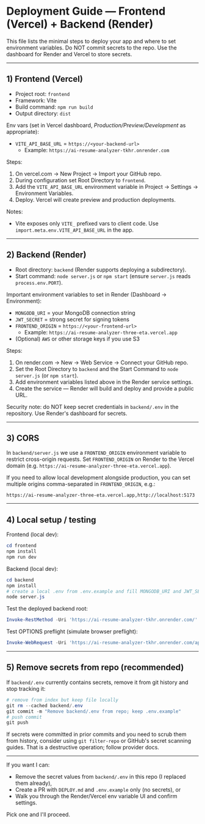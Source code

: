 # Deployment Guide — Frontend (Vercel) + Backend (Render)

This file lists the minimal steps to deploy your app and where to set environment variables. Do NOT commit secrets to the repo. Use the dashboard for Render and Vercel to store secrets.

---

## 1) Frontend (Vercel)

- Project root: `frontend`
- Framework: Vite
- Build command: `npm run build`
- Output directory: `dist`

Env vars (set in Vercel dashboard, *Production/Preview/Development* as appropriate):
- `VITE_API_BASE_URL` = `https://<your-backend-url>`
  - Example: `https://ai-resume-analyzer-tkhr.onrender.com`

Steps:
1. On vercel.com -> New Project -> Import your GitHub repo.
2. During configuration set Root Directory to `frontend`.
3. Add the `VITE_API_BASE_URL` environment variable in Project → Settings → Environment Variables.
4. Deploy. Vercel will create preview and production deployments.

Notes:
- Vite exposes only `VITE_` prefixed vars to client code. Use `import.meta.env.VITE_API_BASE_URL` in the app.

---

## 2) Backend (Render)

- Root directory: `backend` (Render supports deploying a subdirectory).
- Start command: `node server.js` or `npm start` (ensure `server.js` reads `process.env.PORT`).

Important environment variables to set in Render (Dashboard → Environment):
- `MONGODB_URI` = your MongoDB connection string
- `JWT_SECRET` = strong secret for signing tokens
- `FRONTEND_ORIGIN` = `https://<your-frontend-url>`
  - Example: `https://ai-resume-analyzer-three-eta.vercel.app`
- (Optional) `AWS` or other storage keys if you use S3

Steps:
1. On render.com -> New -> Web Service -> Connect your GitHub repo.
2. Set the Root Directory to `backend` and the Start Command to `node server.js` (or `npm start`).
3. Add environment variables listed above in the Render service settings.
4. Create the service — Render will build and deploy and provide a public URL.

Security note: do NOT keep secret credentials in `backend/.env` in the repository. Use Render's dashboard for secrets.

---

## 3) CORS

In `backend/server.js` we use a `FRONTEND_ORIGIN` environment variable to restrict cross-origin requests. Set `FRONTEND_ORIGIN` on Render to the Vercel domain (e.g. `https://ai-resume-analyzer-three-eta.vercel.app`).

If you need to allow local development alongside production, you can set multiple origins comma-separated in `FRONTEND_ORIGIN`, e.g.: 
```
https://ai-resume-analyzer-three-eta.vercel.app,http://localhost:5173
```

---

## 4) Local setup / testing

Frontend (local dev):
```powershell
cd frontend
npm install
npm run dev
```

Backend (local dev):
```powershell
cd backend
npm install
# create a local .env from .env.example and fill MONGODB_URI and JWT_SECRET
node server.js
```

Test the deployed backend root:
```powershell
Invoke-RestMethod -Uri 'https://ai-resume-analyzer-tkhr.onrender.com/' -Method GET
```

Test OPTIONS preflight (simulate browser preflight):
```powershell
Invoke-WebRequest -Uri 'https://ai-resume-analyzer-tkhr.onrender.com/api/resume' -Method OPTIONS -Headers @{ Origin = 'https://ai-resume-analyzer-three-eta.vercel.app' } -UseBasicParsing
```

---

## 5) Remove secrets from repo (recommended)

If `backend/.env` currently contains secrets, remove it from git history and stop tracking it:

```powershell
# remove from index but keep file locally
git rm --cached backend/.env
git commit -m "Remove backend/.env from repo; keep .env.example"
# push commit
git push
```

If secrets were committed in prior commits and you need to scrub them from history, consider using `git filter-repo` or GitHub's secret scanning guides. That is a destructive operation; follow provider docs.

---

If you want I can:
- Remove the secret values from `backend/.env` in this repo (I replaced them already),
- Create a PR with `DEPLOY.md` and `.env.example` only (no secrets), or
- Walk you through the Render/Vercel env variable UI and confirm settings.

Pick one and I'll proceed.
